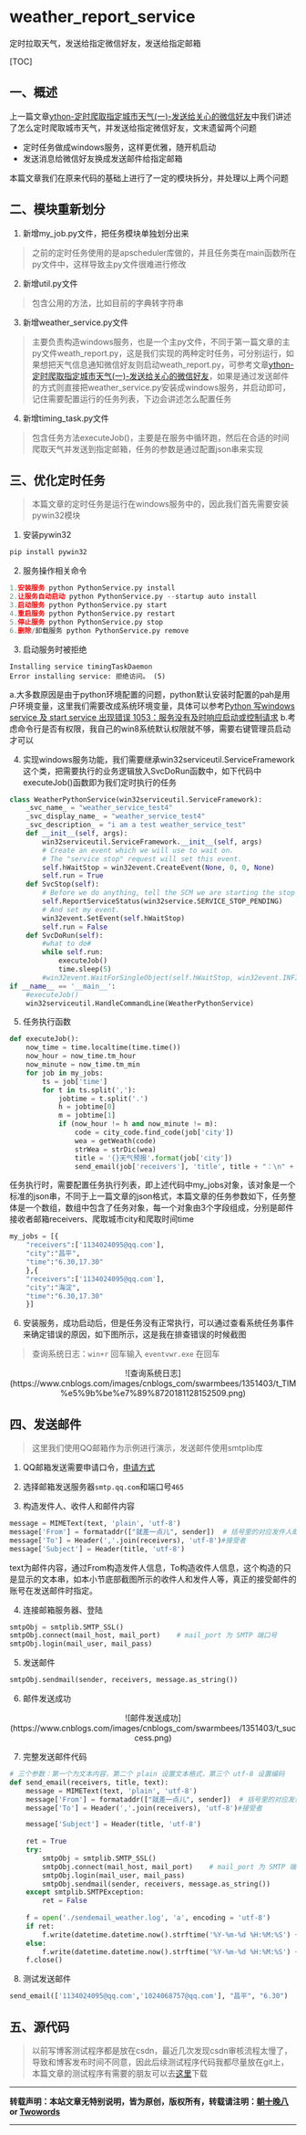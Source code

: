 # weather_report_service
定时拉取天气，发送给指定微信好友，发送给指定邮箱


[TOC]

## 一、概述
上一篇文章[ython-定时爬取指定城市天气(一)-发送给关心的微信好友](https://www.cnblogs.com/swarmbees/p/10023491.html)中我们讲述了怎么定时爬取城市天气，并发送给指定微信好友，文末遗留两个问题
- 定时任务做成windows服务，这样更优雅，随开机启动
- 发送消息给微信好友换成发送邮件给指定邮箱

本篇文章我们在原来代码的基础上进行了一定的模块拆分，并处理以上两个问题


## 二、模块重新划分

1. 新增my_job.py文件，把任务模块单独划分出来
> 之前的定时任务使用的是apscheduler库做的，并且任务类在main函数所在py文件中，这样导致主py文件很难进行修改
2. 新增util.py文件
> 包含公用的方法，比如目前的字典转字符串
3. 新增weather_service.py文件
> 主要负责构造windows服务，也是一个主py文件，不同于第一篇文章的主py文件weath_report.py，这是我们实现的两种定时任务，可分别运行，如果想把天气信息通知微信好友则启动weath_report.py，可参考文章[ython-定时爬取指定城市天气(一)-发送给关心的微信好友](https://www.cnblogs.com/swarmbees/p/10023491.html)，如果是通过发送邮件的方式则直接把weather_service.py安装成windows服务，并启动即可，记住需要配置运行的任务列表，下边会讲述怎么配置任务

4. 新增timing_task.py文件
> 包含任务方法executeJob()，主要是在服务中循环跑，然后在合适的时间爬取天气并发送到指定邮箱，任务的参数是通过配置json串来实现


## 三、优化定时任务

> 本篇文章的定时任务是运行在windows服务中的，因此我们首先需要安装pywin32模块

1. 安装pywin32
``` python
pip install pywin32
```

2. 服务操作相关命令
``` python
1.安装服务 python PythonService.py install
2.让服务自动启动 python PythonService.py --startup auto install
3.启动服务 python PythonService.py start
4.重启服务 python PythonService.py restart
5.停止服务 python PythonService.py stop
6.删除/卸载服务 python PythonService.py remove
```

3. 启动服务时被拒绝
```
Installing service timingTaskDaemon
Error installing service: 拒绝访问。 (5)
```
a.大多数原因是由于python环境配置的问题，python默认安装时配置的pah是用户环境变量，这里我们需要改成系统环境变量，具体可以参考[Python 写windows service 及 start service 出现错误 1053：服务没有及时响应启动或控制请求](https://blog.csdn.net/fxy0325/article/details/83389030)
b.考虑命令行是否有权限，我自己的win8系统默认权限就不够，需要右键管理员启动才可以

4. 实现windows服务功能，我们需要继承win32serviceutil.ServiceFramework这个类，把需要执行的业务逻辑放入SvcDoRun函数中，如下代码中executeJob()函数即为我们定时执行的任务
```python
class WeatherPythonService(win32serviceutil.ServiceFramework):
    _svc_name_ = "weather_service_test4"
    _svc_display_name_ = "weather_service_test4"
    _svc_description_ = "i am a test weather_service_test"
    def __init__(self, args):
        win32serviceutil.ServiceFramework.__init__(self, args)
        # Create an event which we will use to wait on.
        # The "service stop" request will set this event.
        self.hWaitStop = win32event.CreateEvent(None, 0, 0, None)
        self.run = True
    def SvcStop(self):
        # Before we do anything, tell the SCM we are starting the stop process.
        self.ReportServiceStatus(win32service.SERVICE_STOP_PENDING)
        # And set my event.
        win32event.SetEvent(self.hWaitStop)
        self.run = False
    def SvcDoRun(self):
        #what to do#
        while self.run:
            executeJob()
            time.sleep(5)
        #win32event.WaitForSingleObject(self.hWaitStop, win32event.INFINITE)
if __name__ == '__main__':
    #executeJob()
    win32serviceutil.HandleCommandLine(WeatherPythonService)
```

5. 任务执行函数
```python
def executeJob():
    now_time = time.localtime(time.time())
    now_hour = now_time.tm_hour
    now_minute = now_time.tm_min
    for job in my_jobs:
        ts = job['time']
        for t in ts.split(','):
            jobtime = t.split('.')
            h = jobtime[0]
            m = jobtime[1]
            if (now_hour != h and now_minute != m):
                code = city_code.find_code(job['city'])
                wea = getWeath(code)
                strWea = strDic(wea)
                title = '{}天气预报'.format(job['city'])
                send_email(job['receivers'], 'title', title + "：\n" + strWea)
``` 
任务执行时，需要配置任务执行列表，即上述代码中my_jobs对象，该对象是一个标准的json串，不同于上一篇文章的json格式，本篇文章的任务参数如下，任务整体是一个数组，数组中包含了任务对象，每一个对象由3个字段组成，分别是邮件接收者邮箱receivers、爬取城市city和爬取时间time
```python
my_jobs = [{
    "receivers":['1134024095@qq.com'],
    "city":"昌平",
    "time":"6.30,17.30"
    },{
    "receivers":['1134024095@qq.com'],
    "city":"海淀",
    "time":"6.30,17.30"
    }]
```

6. 安装服务，成功启动后，但是任务没有正常执行，可以通过查看系统任务事件来确定错误的原因，如下图所示，这是我在排查错误的时候截图
>查询系统日志：`win+r` 回车输入 `eventvwr.exe` 在回车

<div align=center>![查询系统日志](https://www.cnblogs.com/images/cnblogs_com/swarmbees/1351403/t_TIM%e5%9b%be%e7%89%8720181128152509.png)</div>

## 四、发送邮件
> 这里我们使用QQ邮箱作为示例进行演示，发送邮件使用smtplib库

1. QQ邮箱发送需要申请口令，[申请方式](http://www.runoob.com/python/python-email.html) 

2. 选择邮箱发送服务器`smtp.qq.com`和端口号`465`

3. 构造发件人、收件人和邮件内容
```python
message = MIMEText(text, 'plain', 'utf-8')
message['From'] = formataddr(["就差一点儿", sender])  # 括号里的对应发件人邮箱昵称、发件人邮箱账号
message['To'] = Header(','.join(receivers), 'utf-8')#接受者
message['Subject'] = Header(title, 'utf-8')
```
text为邮件内容，通过From构造发件人信息，To构造收件人信息，这个构造的只是显示的文本串，如本小节底部截图所示的收件人和发件人等，真正的接受邮件的账号在发送邮件时指定。

4. 连接邮箱服务器、登陆
```python
smtpObj = smtplib.SMTP_SSL()
smtpObj.connect(mail_host, mail_port)    # mail_port 为 SMTP 端口号
smtpObj.login(mail_user, mail_pass)  
```

5. 发送邮件
```python
smtpObj.sendmail(sender, receivers, message.as_string())
```

6. 邮件发送成功
<div align=center>![邮件发送成功](https://www.cnblogs.com/images/cnblogs_com/swarmbees/1351403/t_success.png)</div>

7. 完整发送邮件代码
```python
# 三个参数：第一个为文本内容，第二个 plain 设置文本格式，第三个 utf-8 设置编码
def send_email(receivers, title, text):
    message = MIMEText(text, 'plain', 'utf-8')
    message['From'] = formataddr(["就差一点儿", sender])  # 括号里的对应发件人邮箱昵称、发件人邮箱账号
    message['To'] = Header(','.join(receivers), 'utf-8')#接受者

    message['Subject'] = Header(title, 'utf-8')
    
    ret = True
    try:
        smtpObj = smtplib.SMTP_SSL()
        smtpObj.connect(mail_host, mail_port)    # mail_port 为 SMTP 端口号
        smtpObj.login(mail_user, mail_pass)  
        smtpObj.sendmail(sender, receivers, message.as_string())
    except smtplib.SMTPException:
        ret = False
    
    f = open('./sendemail_weather.log', 'a', encoding = 'utf-8')
    if ret:
        f.write(datetime.datetime.now().strftime('%Y-%m-%d %H:%M:%S') + ':邮件发送成功\n')
    else:
        f.write(datetime.datetime.now().strftime('%Y-%m-%d %H:%M:%S') +':无法发送邮件\n')
    f.close()
```

8. 测试发送邮件
```python
send_email(['1134024095@qq.com','1024068757@qq.com'], "昌平", "6.30")
```

## 五、源代码
> 以前写博客测试程序都是放在csdn，最近几次发现csdn审核流程太慢了，导致和博客发布时间不同意，因此后续测试程序代码我都尽量放在git上，本篇文章的测试程序有需要的朋友可以去[这里]()下载


* * *
**转载声明：本站文章无特别说明，皆为原创，版权所有，转载请注明：[朝十晚八](https://www.cnblogs.com/swarmbees/) or [Twowords](https://www.jianshu.com/u/7673f8cfb4e6)**

* * *

